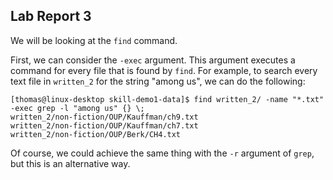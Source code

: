 ## Lab Report 3

We will be looking at the `find` command. 

First, we can consider the `-exec` argument. This argument executes a command for every file that is found by `find`. For example, to search every text file in `written_2` for the string "among us", we can do the following:
```
[thomas@linux-desktop skill-demo1-data]$ find written_2/ -name "*.txt" -exec grep -l "among us" {} \;
written_2/non-fiction/OUP/Kauffman/ch9.txt
written_2/non-fiction/OUP/Kauffman/ch7.txt
written_2/non-fiction/OUP/Berk/CH4.txt
```
Of course, we could achieve the same thing with the `-r` argument of `grep`, but this is an alternative way. 




